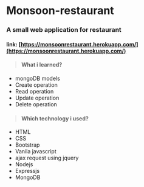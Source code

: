 # Monsoon-restaurant  
### A small web application for restaurant
#### link: [https://monsoonrestaurant.herokuapp.com/](https://monsoonrestaurant.herokuapp.com/)
> #### What i learned?
- mongoDB models
- Create operation
- Read operation
- Update operation
- Delete operation

> #### Which technology i used?
- HTML
- CSS
- Bootstrap
- Vanila javascript
- ajax request using jquery
- Nodejs
- Expressjs
- MongoDB

